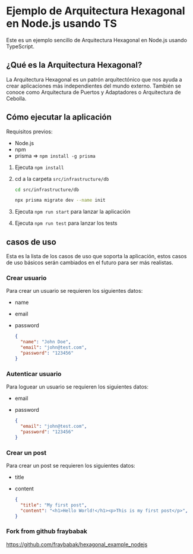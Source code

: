 # Ejemplo de Arquitectura Hexagonal en Node.js usando TS

Este es un ejemplo sencillo de Arquitectura Hexagonal en Node.js usando TypeScript.

## ¿Qué es la Arquitectura Hexagonal?

La Arquitectura Hexagonal es un patrón arquitectónico que nos ayuda a crear aplicaciones más independientes del mundo externo.
También se conoce como Arquitectura de Puertos y Adaptadores o Arquitectura de Cebolla.

## Cómo ejecutar la aplicación

Requisitos previos:

- Node.js
- npm
- prisma => `npm install -g prisma`

1. Ejecuta `npm install`

2. cd a la carpeta `src/infrastructure/db`

    ```bash
    cd src/infrastructure/db

    npx prisma migrate dev --name init
    ```

3. Ejecuta `npm run start` para lanzar la aplicación

4. Ejecuta `npm run test` para lanzar los tests

## casos de uso

Esta es la lista de los casos de uso que soporta la aplicación, estos casos de uso básicos serán cambiados en el futuro para ser más realistas.

### Crear usuario

Para crear un usuario se requieren los siguientes datos:

- name
- email
- password

  ```json
  {
    "name": "John Doe",
    "email": "john@test.com",
    "password": "123456"
  }
  ```

### Autenticar usuario

Para loguear un usuario se requieren los siguientes datos:

- email
- password

  ```json
  {
    "email": "john@test.com",
    "password": "123456"
  }
  ```

### Crear un post

Para crear un post se requieren los siguientes datos:

- title
- content

  ```json
  {
    "title": "My first post",
    "content": "<h1>Hello World!</h1><p>This is my first post</p>",
  }
  ```

### Fork from github fraybabak

<https://github.com/fraybabak/hexagonal_example_nodejs>
